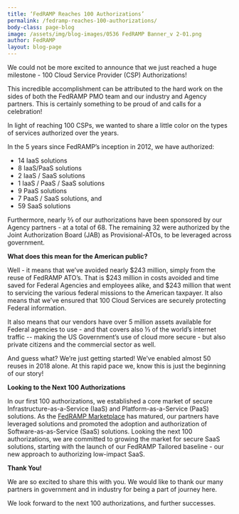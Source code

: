 ```yaml
---
title: ‘FedRAMP Reaches 100 Authorizations’
permalink: /fedramp-reaches-100-authorizations/
body-class: page-blog
image: /assets/img/blog-images/0536 FedRAMP Banner_v 2-01.png
author: FedRAMP
layout: blog-page
---
```


We could not be more excited to announce that we just reached a huge milestone - 100 Cloud Service Provider (CSP) Authorizations! 

This incredible accomplishment can be attributed to the hard work on the sides of both the FedRAMP PMO team and our industry and Agency partners. This is certainly something to be proud of and calls for a celebration! 

In light of reaching 100 CSPs, we wanted to share a little color on the types of services authorized over the years.

In the 5 years since FedRAMP’s inception in 2012, we have authorized:
* 14 IaaS solutions
* 8 IaaS/PaaS solutions
* 2 IaaS / SaaS solutions
* 1 IaaS / PaaS / SaaS solutions
* 9 PaaS solutions
* 7 PaaS / SaaS solutions, and
* 59 SaaS solutions

Furthermore, nearly ⅔ of our authorizations have been sponsored by our Agency partners - at a total of 68. The remaining 32 were authorized by the Joint Authorization Board (JAB) as Provisional-ATOs, to be leveraged across government. 

**What does this mean for the American public?** 

Well - it means that we’ve avoided nearly $243 million, simply from the reuse of FedRAMP ATO’s. That is $243 million in costs avoided and time saved for Federal Agencies and employees alike, and $243 million that went to servicing the various federal missions to the American taxpayer. It also means that we’ve ensured that 100 Cloud Services are securely protecting Federal information. 

It also means that our vendors have over 5 million assets available for Federal agencies to use - and that covers also ⅓ of the world’s internet traffic -- making the US Government’s use of cloud more secure - but also private citizens and the commercial sector as well.

And guess what? We’re just getting started! We’ve enabled almost 50 reuses in 2018 alone. At this rapid pace we, know this is just the beginning of our story!

**Looking to the Next 100 Authorizations** 

In our first 100 authorizations, we established a core market of secure Infrastructure-as-a-Service (IaaS) and Platform-as-a-Service (PaaS) solutions. As the <a href="https://marketplace.fedramp.gov">FedRAMP Marketplace</a> has matured, our partners have leveraged  solutions and promoted the adoption and authorization of Software-as-as-Service (SaaS) solutions. Looking the next 100 authorizations, we are committed to growing the market for secure SaaS solutions, starting with  the launch of our FedRAMP Tailored baseline - our new approach to authorizing low-impact SaaS.

**Thank You!** 

We are so excited to share this with you. We would like to thank our many partners in government and in industry for being a part of journey here.

We look forward to the next 100 authorizations, and further successes.

